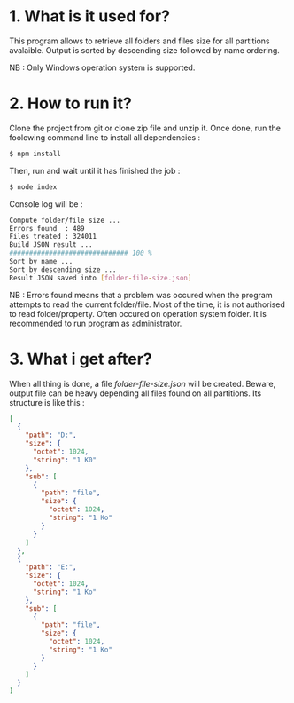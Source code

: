 # 1. What is it used for?

This program allows to retrieve all folders and files size for all partitions avalaible. Output is sorted by descending size followed by name ordering.

NB : Only Windows operation system is supported.

# 2. How to run it?

Clone the project from git or clone zip file and unzip it. Once done, run the foolowing command line to install all dependencies :

```sh
$ npm install
```

Then, run and wait until it has finished the job :

```sh
$ node index
```

Console log will be :

```sh
Compute folder/file size ...
Errors found  : 489
Files treated : 324011
Build JSON result ...
############################## 100 %
Sort by name ...
Sort by descending size ...
Result JSON saved into [folder-file-size.json]
```

NB : Errors found means that a problem was occured when the program attempts to read the current folder/file. Most of the time, it is not authorised to read folder/property. Often occured on operation system folder. It is recommended to run program as administrator.

# 3. What i get after?

When all thing is done, a file *folder-file-size.json* will be created. Beware, output file can be heavy depending all files found on all partitions. Its structure is like this :

```json
[
  {
    "path": "D:",
    "size": {
      "octet": 1024,
      "string": "1 K0"
    },
    "sub": [
      {
        "path": "file",
        "size": {
          "octet": 1024,
          "string": "1 Ko"
        }
      }
    ]
  },
  {
    "path": "E:",
    "size": {
      "octet": 1024,
      "string": "1 Ko"
    },
    "sub": [
      {
        "path": "file",
        "size": {
          "octet": 1024,
          "string": "1 Ko"
        }
      }
    ]
  }
]
```
